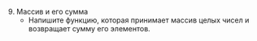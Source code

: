 9. Массив и его сумма
   - Напишите функцию, которая принимает массив целых чисел и возвращает сумму его элементов.